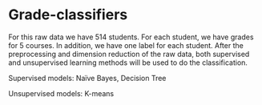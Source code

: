# Grade-classifiers
For this raw data we have 514 students. For each student, we have grades for 5 courses. In addition, we have one label for each student.
After the preprocessing and dimension reduction of the raw data, both supervised and unsupervised learning methods will be used to do the classification. 

Supervised models: Naïve Bayes, Decision Tree

Unsupervised models: K-means

